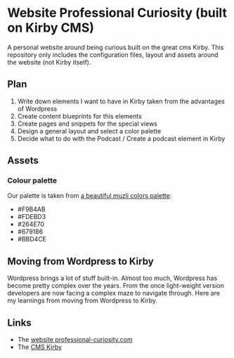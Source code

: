 # Website Professional Curiosity (built on Kirby CMS)

A personal website around being curious built on the great cms Kirby. This repository only includes the configuration files, layout and assets around the website (not Kirby itself).

## Plan

1. Write down elements I want to have in Kirby taken from the advantages of Wordpress
1. Create content blueprints for this elements
1. Create pages and snippets for the special views
1. Design a general layout and select a color palette
1. Decide what to do with the Podcast / Create a podcast element in Kirby

## Assets

### Colour palette

Our palette is taken from [a beautiful muzli colors palette](https://colors.muz.li/palette/f9b4ab/fdebd3/264e70/679186/bbd4ce):

* #F9B4AB
* #FDEBD3
* #264E70
* #679186
* #BBD4CE

## Moving from Wordpress to Kirby

Wordpress brings a lot of stuff built-in. Almost too much, Wordpress has become pretty complex over the years. From the once light-weight version developers are now facing a complex maze to navigate through. Here are my learnings from moving from Wordpress to Kirby.

## Links

* The [website professional-curiosity.com](https://professional-curiosity.com)
* The [CMS Kirby](https://getkirby.com)